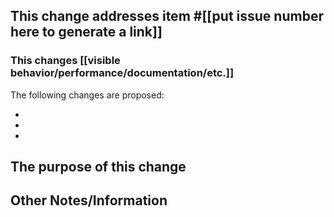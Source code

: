 <!-- Thanks for your contribution! To make things easier, please fill out the template below. -->

<!-- Please delete any unused sections. -->

<!-- Delete the following heading if there is no corresponding issue -->

## This change addresses item #[[put issue number here to generate a link]]

### This changes [[visible behavior/performance/documentation/etc.]]

The following changes are proposed:

-   <!-- Put something here -->
-   <!-- And maybe here -->
-   <!-- Add or remove bullets as you need -->

## The purpose of this change

<!-- If not linked to an issue, describe the purpose of this change. Otherwise,
delete this section. -->

## Other Notes/Information

<!-- Write whatever you feel is relevant -->
